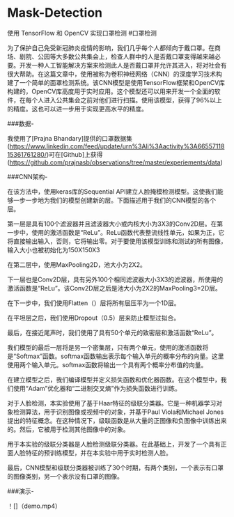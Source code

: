 # Mask-Detection
使用 TensorFlow 和 OpenCV 实现口罩检测
#口罩检测

为了保护自己免受新冠肺炎疫情的影响，我们几乎每个人都倾向于戴口罩。在商场、剧院、公园等大多数公共集会上，检查人群中的人是否戴口罩变得越来越必要。开发一种人工智能解决方案来检测此人是否戴口罩并允许其进入，将对社会有很大帮助。在这篇文章中，使用被称为卷积神经网络（CNN）的深度学习技术构建了一个简单的面罩检测系统。该CNN模型是使用TensorFlow框架和OpenCV库构建的，OpenCV库高度用于实时应用。这个模型还可以用来开发一个全面的软件，在每个人进入公共集会之前对他们进行扫描。使用该模型，获得了96%以上的精度。这也可以进一步用于实现更高水平的精度。


###数据-

我使用了[Prajna Bhandary]提供的口罩数据集(https://www.linkedin.com/feed/update/urn%3Ali%3Aactivity%3A6655711815361761280/)可在[Github]上获得(https://github.com/prajnasb/observations/tree/master/experiements/data)



###CNN架构-

在该方法中，使用keras库的Sequential API建立人脸掩模检测模型。这使我们能够一步一步地为我们的模型创建新的层。下面描述用于我们的CNN模型的各个层。



第一层是具有100个滤波器并且滤波器大小或内核大小为3X3的Conv2D层。在第一步中，使用的激活函数是“ReLu”。ReLu函数代表整流线性单元，如果为正，它将直接输出输入，否则，它将输出零。对于要使用该模型训练和测试的所有图像，输入大小也被初始化为150X150X3



在第二层中，使用MaxPooling2D，池大小为2X2。



下一层也是Conv2D层，具有另外100个相同滤波器大小3X3的滤波器，所使用的激活函数是“ReLu”。该Conv2D层之后是池大小为2X2的MaxPooling3=2D层。



在下一步中，我们使用Flatten（）层将所有层压平为一个1D层。



在平坦层之后，我们使用Dropout（0.5）层来防止模型过拟合。



最后，在接近尾声时，我们使用了具有50个单元的致密层和激活函数“ReLu”。



我们模型的最后一层将是另一个密集层，只有两个单元，使用的激活函数将是“Softmax”函数。softmax函数输出表示每个输入单元的概率分布的向量。这里使用两个输入单元。softmax函数将输出一个具有两个概率分布值的向量。


在建立模型之后，我们编译模型并定义损失函数和优化器函数。在这个模型中，我们使用“Adam”优化器和“二进制交叉熵”作为损失函数进行训练。


对于人脸检测，本实验使用了基于Haar特征的级联分类器。它是一种机器学习对象检测算法，用于识别图像或视频中的对象，并基于Paul Viola和Michael Jones提出的特征概念。在这种情况下，级联函数是从大量的正图像和负图像中训练出来的。然后，它被用于检测其他图像中的对象。



用于本实验的级联分类器是人脸检测级联分类器。在此基础上，开发了一个具有正面人脸特征的预训练模型，并在本实验中用于实时检测人脸。



最后，CNN模型和级联分类器被训练了30个时期，有两个类别，一个表示有口罩的图像类别，另一个表示没有口罩的图像。


###演示-

！[]（demo.mp4）
